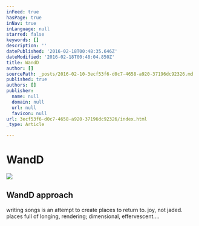 ```yaml
---
inFeed: true
hasPage: true
inNav: true
inLanguage: null
starred: false
keywords: []
description: ''
datePublished: '2016-02-18T00:48:35.646Z'
dateModified: '2016-02-18T00:48:04.850Z'
title: WandD
author: []
sourcePath: _posts/2016-02-10-3ecf53f6-d0c7-4658-a920-37196dc92326.md
published: true
authors: []
publisher:
  name: null
  domain: null
  url: null
  favicon: null
url: 3ecf53f6-d0c7-4658-a920-37196dc92326/index.html
_type: Article

---
```

# WandD
![](https://the-grid-user-content.s3-us-west-2.amazonaws.com/48d461bd-e135-47fa-b23a-ed9a5840cee2.jpg)

## WandD approach

writing songs is an attempt to create places to return to. joy, not jaded. places full of longing, rendering; dimensional, effervescent....